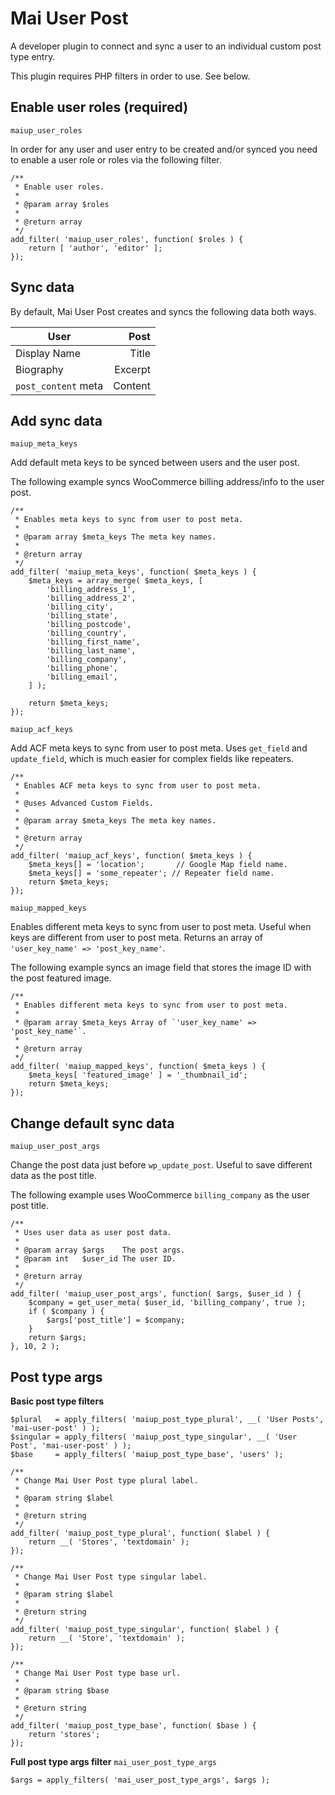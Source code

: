 # Mai User Post
A developer plugin to connect and sync a user to an individual custom post type entry.

This plugin requires PHP filters in order to use. See below.

## Enable user roles (required)
`maiup_user_roles`

In order for any user and user entry to be created and/or synced you need to enable a user role or roles via the following filter.

```
/**
 * Enable user roles.
 *
 * @param array $roles
 *
 * @return array
 */
add_filter( 'maiup_user_roles', function( $roles ) {
	return [ 'author', 'editor' ];
});
```

## Sync data
By default, Mai User Post creates and syncs the following data both ways.

| User                |    Post |
|---------------------|--------:|
| Display Name        |   Title |
| Biography           | Excerpt |
| `post_content` meta | Content |

## Add sync data
`maiup_meta_keys`

Add default meta keys to be synced between users and the user post.

The following example syncs WooCommerce billing address/info to the user post.

```
/**
 * Enables meta keys to sync from user to post meta.
 *
 * @param array $meta_keys The meta key names.
 *
 * @return array
 */
add_filter( 'maiup_meta_keys', function( $meta_keys ) {
	$meta_keys = array_merge( $meta_keys, [
		'billing_address_1',
		'billing_address_2',
		'billing_city',
		'billing_state',
		'billing_postcode',
		'billing_country',
		'billing_first_name',
		'billing_last_name',
		'billing_company',
		'billing_phone',
		'billing_email',
	] );

	return $meta_keys;
});
```

`maiup_acf_keys`

Add ACF meta keys to sync from user to post meta. Uses `get_field` and `update_field`, which is much easier for complex fields like repeaters.

```
/**
 * Enables ACF meta keys to sync from user to post meta.
 *
 * @uses Advanced Custom Fields.
 *
 * @param array $meta_keys The meta key names.
 *
 * @return array
 */
add_filter( 'maiup_acf_keys', function( $meta_keys ) {
	$meta_keys[] = 'location';       // Google Map field name.
	$meta_keys[] = 'some_repeater'; // Repeater field name.
	return $meta_keys;
});
```

`maiup_mapped_keys`

Enables different meta keys to sync from user to post meta. Useful when keys are different from user to post meta.
Returns an array of `'user_key_name' => 'post_key_name'`.

The following example syncs an image field that stores the image ID with the post featured image.

```
/**
 * Enables different meta keys to sync from user to post meta.
 *
 * @param array $meta_keys Array of `'user_key_name' => 'post_key_name'`.
 *
 * @return array
 */
add_filter( 'maiup_mapped_keys', function( $meta_keys ) {
	$meta_keys[ 'featured_image' ] = '_thumbnail_id';
	return $meta_keys;
});
```

## Change default sync data
`maiup_user_post_args`

Change the post data just before `wp_update_post`. Useful to save different data as the post title.

The following example uses WooCommerce `billing_company` as the user post title.

```
/**
 * Uses user data as user post data.
 *
 * @param array $args    The post args.
 * @param int   $user_id The user ID.
 *
 * @return array
 */
add_filter( 'maiup_user_post_args', function( $args, $user_id ) {
	$company = get_user_meta( $user_id, 'billing_company', true );
	if ( $company ) {
		$args['post_title'] = $company;
	}
	return $args;
}, 10, 2 );
```

## Post type args
**Basic post type filters**

```
$plural   = apply_filters( 'maiup_post_type_plural', __( 'User Posts', 'mai-user-post' ) );
$singular = apply_filters( 'maiup_post_type_singular', __( 'User Post', 'mai-user-post' ) );
$base     = apply_filters( 'maiup_post_type_base', 'users' );
```

```
/**
 * Change Mai User Post type plural label.
 *
 * @param string $label
 *
 * @return string
 */
add_filter( 'maiup_post_type_plural', function( $label ) {
	return __( 'Stores', 'textdomain' );
});
```

```
/**
 * Change Mai User Post type singular label.
 *
 * @param string $label
 *
 * @return string
 */
add_filter( 'maiup_post_type_singular', function( $label ) {
	return __( 'Store', 'textdomain' );
});
```

```
/**
 * Change Mai User Post type base url.
 *
 * @param string $base
 *
 * @return string
 */
add_filter( 'maiup_post_type_base', function( $base ) {
	return 'stores';
});
```

**Full post type args filter**
`mai_user_post_type_args`

```
$args = apply_filters( 'mai_user_post_type_args', $args );
```
